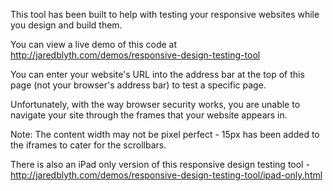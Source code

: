 This tool has been built to help with testing your responsive websites while you design and build them.

You can view a live demo of this code at http://jaredblyth.com/demos/responsive-design-testing-tool

You can enter your website's URL into the address bar at the top of this page (not your browser's address bar) to test a specific page.

Unfortunately, with the way browser security works, you are unable to navigate your site through the frames that your website appears in.

Note: The content width may not be pixel perfect - 15px has been added to the iframes to cater for the scrollbars.

There is also an iPad only version of this responsive design testing tool - http://jaredblyth.com/demos/responsive-design-testing-tool/ipad-only.html